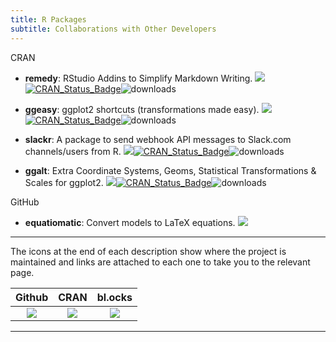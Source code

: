```yaml
---
title: R Packages
subtitle: Collaborations with Other Developers 
---
```


CRAN

  - **remedy**: RStudio Addins to Simplify Markdown Writing. [![](https://raw.githubusercontent.com/yonicd/yonicd.github.io/master/img/ghicon.jpeg)](https://github.com/ThinkR-open/remedy)[![CRAN\_Status\_Badge](https://www.r-pkg.org/badges/version/remedy?color=blue)](https://cran.r-project.org/package=remedy)![downloads](https://cranlogs.r-pkg.org/badges/remedy)
  
  - **ggeasy**: ggplot2 shortcuts (transformations made easy). [![](https://raw.githubusercontent.com/yonicd/yonicd.github.io/master/img/ghicon.jpeg)](https://github.com/jonocarroll/ggeasy)[![CRAN\_Status\_Badge](https://www.r-pkg.org/badges/version/ggeasy?color=blue)](https://cran.r-project.org/package=ggeasy)![downloads](https://cranlogs.r-pkg.org/badges/ggeasy)
  
  - **slackr**: A package to send webhook API messages to Slack.com channels/users from R. [![](https://raw.githubusercontent.com/yonicd/yonicd.github.io/master/img/ghicon.jpeg)](https://github.com/hrbrmstr/slackr)[![CRAN\_Status\_Badge](https://www.r-pkg.org/badges/version/slackr?color=blue)](https://cran.r-project.org/package=slackr)![downloads](https://cranlogs.r-pkg.org/badges/slackr)
  
  - **ggalt**: Extra Coordinate Systems, Geoms, Statistical Transformations & Scales for ggplot2. [![](https://raw.githubusercontent.com/yonicd/yonicd.github.io/master/img/ghicon.jpeg)](https://github.com/hrbrmstr/ggalt)[![CRAN\_Status\_Badge](https://www.r-pkg.org/badges/version/ggalt?color=blue)](https://cran.r-project.org/package=ggalt)![downloads](https://cranlogs.r-pkg.org/badges/ggalt)  

GitHub

  - **equatiomatic**: Convert models to LaTeX equations. [![](https://raw.githubusercontent.com/yonicd/yonicd.github.io/master/img/ghicon.jpeg)](https://github.com/datalorax/equatiomatic)

<hr>

The icons at the end of each description show where the project is maintained and links are attached to each one to take you to the relevant page. 

 Github | CRAN | bl.ocks
:--:|:--:|:--:
 [![](https://raw.githubusercontent.com/yonicd/yonicd.github.io/master/img/ghicon.jpeg)](https://github.com/yonicd/) | [![](https://img.shields.io/badge/CRAN--blue.svg)](https://cran.r-project.org/) | [![](https://raw.githubusercontent.com/yonicd/yonicd.github.io/master/img/d3js.jpeg)](https://bl.ocks.org/)

<hr>
